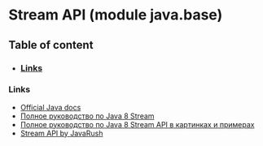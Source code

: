 # Stream API (module java.base)


## Table of content

- ### [Links](#links)


### Links

- [Official Java docs](https://docs.oracle.com/en/java/javase/17/docs/api/java.base/java/util/stream/package-summary.html)
- [Полное руководство по Java 8 Stream](https://javadevblog.com/polnoe-rukovodstvo-po-java-8-stream.html)
- [Полное руководство по Java 8 Stream API в картинках и примерах](https://annimon.com/article/2778)
- [Stream API by JavaRush](https://javarush.com/groups/posts/2203-stream-api)
